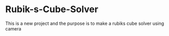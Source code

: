 # Rubik-s-Cube-Solver
This is a new project and the purpose is to make a rubiks cube solver using camera
